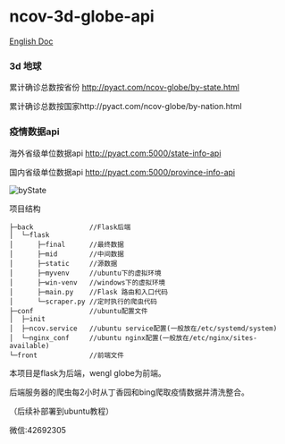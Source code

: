 # ncov-3d-globe-api
[English Doc](https://raw.githubusercontent.com/cansijyun/covid-ncov-3d-globe-api/master/readme/README.md)

### 3d 地球

累计确诊总数按省份 http://pyact.com/ncov-globe/by-state.html

累计确诊总数按国家http://pyact.com/ncov-globe/by-nation.html

### 疫情数据api

海外省级单位数据api http://pyact.com:5000/state-info-api

国内省级单位数据api http://pyact.com:5000/province-info-api

![byState](https://raw.githubusercontent.com/cansijyun/covid-ncov-3d-globe-api/master/readme/byState.gif)

项目结构

```
├─back              //Flask后端
│  └─flask
│      ├─final      //最终数据
│      ├─mid        //中间数据
│      ├─static     //源数据
│      ├─myvenv     //ubuntu下的虚拟环境
│      ├─win-venv   //windows下的虚拟环境
│      ├─main.py    //Flask 路由和入口代码
│      └─scraper.py //定时执行的爬虫代码
├─conf              //ubuntu配置文件
│  ├─init    
│  ├─ncov.service   //ubuntu service配置(一般放在/etc/systemd/system)
│  └─nginx_conf     //ubuntu nginx配置(一般放在/etc/nginx/sites-available)
└─front             //前端文件
```

本项目是flask为后端，wengl globe为前端。

后端服务器的爬虫每2小时从丁香园和bing爬取疫情数据并清洗整合。

（后续补部署到ubuntu教程）

微信:42692305